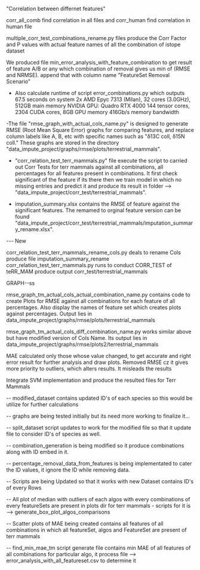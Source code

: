 "Correlation between differnet features"

corr_all_comb find correlation in all files and corr_human find correlation in human file

multiple_corr_test_combinations_rename.py files produce the Corr Factor and P values with actual feature names of all the combination of istope dataset

We produced file min_error_analysis_with_feature_combination to get result of feature A/B or any which combination of removal gives us min of (RMSE and NRMSE). append that with column name "FeatureSet Removal Scenario" 

- Also calculate runtime of script error_combinations.py which outputs 67.5 seconds on system
2x AMD Epyc 7313 (Milan), 32 cores (3.0GHz), 512GB main memory
NVIDIA GPU: Quadro RTX 4000
144 tensor cores, 2304 CUDA cores, 8GB GPU memory
416Gb/s memory bandwidth

-The file "rmse_graph_with_actual_cols_name.py" is designed to generate RMSE (Root Mean Square Error) graphs for comparing features, and replace column labels like A, B, etc with specific names such as "δ13C coll, δ15N coll." These graphs are stored in the directory "data_impute_project/graphs/rmse/plots/terrestrial_mammals".

- "corr_relation_test_terr_mammals.py" file execute the script to carried out Corr Tests for terr mammals against all combinations, all percentages for all features present in combinations. It first check significant of the feature if its there then we train model in which no missing entries and predict it and produce its result in folder --> "data_impute_project/corr_test/terrestrial_mammals". 

- imputation_summary.xlsx contains the RMSE of feature against the significant features. The remamed to orginal feature version can be found "data_impute_project/corr_test/terrestrial_mammals/imputation_summary_rename.xlsx".

--- New

corr_relation_test_terr_mammals_rename_cols.py deals to rename Cols produce file imputation_summary_rename
corr_relation_test_terr_mammals.py runs to conduct CORR_TEST of teRR_MAM produce output corr_test/terrestrial_mammals


GRAPH--ss

rmse_graph_tm_actual_cols_actual_combination_name.py contains code to create Plots for RMSE against all combinations for each feature of all percentages. Also display the names of feature set which creates plots against percentages. Output lies in data_impute_project/graphs/rmse/plots/terrestrial_mammals


rmse_graph_tm_actual_cols_diff_combination_name.py works similar above but have modified version of Cols Name. Its output lies in data_impute_project/graphs/rmse/plots2/terrestrial_mammals

MAE calculated only those whose value changed, to get accurate and right error result for further analysis and draw plots.
Removed RMSE cz it gives more priority to outliers, which alters results. It misleads the results

Integrate SVM implementation and produce the resulted files for Terr Mammals

-- modified_dataset contains updated ID's of each species so this would be utilize for further calculations

-- graphs are being tested initially but its need more working to finalize it...

-- split_dataset script updates to work for the modified file so that it update file to consider ID's of species as well.

-- combination_generation is being modified so it produce combinations along with ID embed in it.

-- percentage_removal_data_from_features is being implementated to cater the ID values, it ignore the ID while removing data.

-- Scripts are being Updated so that it works with new Dataset contains ID's of every Rows

-- All plot of median with outliers of each algos with every combinations of every featureSets are present in plots dir for terr mammals - scripts for it is --> generate_box_plot_algos_comparisons

-- Scatter plots of MAE being created contains all features of all combinations in which all featureSet, algos and FeatureSet are present of terr mammals

-- find_min_mae_tm script generate file contains min MAE of all features of all combinations for particular algo, it process file --> error_analysis_with_all_featureset.csv to determine it 